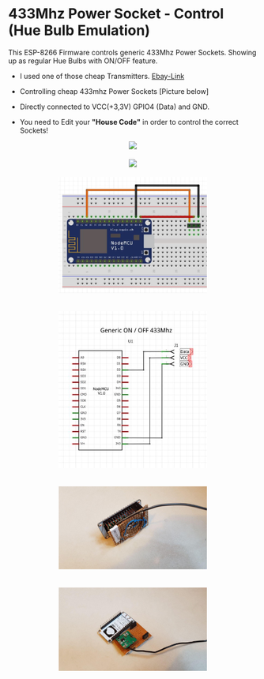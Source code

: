 # 433Mhz Power Socket - Control (Hue Bulb Emulation)
This ESP-8266 Firmware controls generic 433Mhz Power Sockets.
Showing up as regular Hue Bulbs with ON/OFF feature.

* I used one of those cheap Transmitters. [Ebay-Link](https://www.ebay.com/itm/5pcs-433Mhz-RF-transmitter-and-receiver-kit-for-Arduino/381374427148?epid=2037463354&hash=item58cbaff00c:g:8wEAAOSw6EhUN9s-)
* Controlling cheap 433mhz Power Sockets [Picture below]

* Directly connected to VCC(+3,3V) GPIO4 (Data) and GND.
* You need to Edit your **"House Code"** in order to control the correct Sockets!


<center>
 <img src="https://cdn.instructables.com/FU4/UJYA/HM8DG3Q3/FU4UJYAHM8DG3Q3.MEDIUM.jpg" width="250">
 <br>
 </br>
<img src="https://glsk.net/wp-content/uploads/2016/08/433mhz_sockets.jpg" width="300">
<br>
</br>

<div style='float: center'>
  <img style='width: 300px' src="images/Fritzing.jpg"></img>
</div>
<br>
</br>
<div style='float: center'>
  <img style='width: 300px' src="images/Schematic.jpg"></img>
</div>
<br>
</br>
<div style='float: center'>
  <img style='width: 300px' src="images/PCB1.jpg"></img>
</div>
<br>
</br>
<div style='float: center'>
  <img style='width: 300px' src="images/PCB2.jpg"></img>
</div>

</center>
